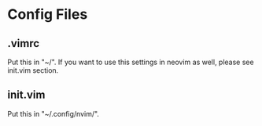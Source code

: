 # Config Files

## .vimrc
  Put this in "~/". If you want to use this settings in neovim as well, please see init.vim section.

## init.vim
  Put this in "~/.config/nvim/".

